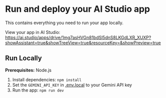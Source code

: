 # Run and deploy your AI Studio app

This contains everything you need to run your app locally.

View your app in AI Studio: https://ai.studio/apps/drive/1mg7asHVGn81bdSl5dnS8LKGdLXR_XUXP?showAssistant=true&showTreeView=true&resourceKey=&showPreview=true

## Run Locally

**Prerequisites:**  Node.js


1. Install dependencies:
   `npm install`
2. Set the `GEMINI_API_KEY` in [.env.local](.env.local) to your Gemini API key
3. Run the app:
   `npm run dev`
